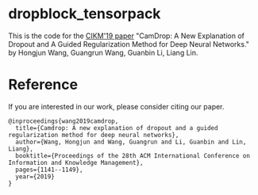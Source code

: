 # dropblock_tensorpack
This is the code for the [CIKM'19 paper](https://dl.acm.org/doi/pdf/10.1145/3357384.3357999) "CamDrop: A New Explanation of Dropout and A Guided Regularization Method for Deep Neural Networks." by Hongjun Wang, Guangrun Wang, Guanbin Li, Liang Lin.


# Reference

If you are interested in our work, please consider citing our paper.
```
@inproceedings{wang2019camdrop,
  title={Camdrop: A new explanation of dropout and a guided regularization method for deep neural networks},
  author={Wang, Hongjun and Wang, Guangrun and Li, Guanbin and Lin, Liang},
  booktitle={Proceedings of the 28th ACM International Conference on Information and Knowledge Management},
  pages={1141--1149},
  year={2019}
}
```